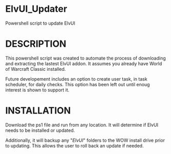 # ElvUI_Updater
Powershell script to update ElvUI

# DESCRIPTION

This powershell script was created to automate the process of downloading and extracting the lastest ElvUI addon.
It assumes you already have World of Warcraft Classic installed.

Future developement includes an option to create user task, in task scheduler, for daily checks.
This option has been left out until enoug interest is shown to support it.

# INSTALLATION

Download the ps1 file and run from any location.
It will determine if ElvUI needs to be installed or updated.

Additionally, it will backup any "*ElvUI*" folders to the WOW install drive prior to updating.
This allows the user to roll back an update if needed.
